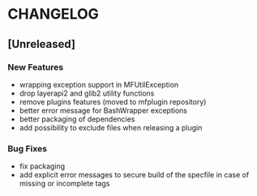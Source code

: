 # CHANGELOG


## [Unreleased]

### New Features
- wrapping exception support in MFUtilException
- drop layerapi2 and glib2 utility functions
- remove plugins features (moved to mfplugin repository)
- better error message for BashWrapper exceptions
- better packaging of dependencies
- add possibility to exclude files when releasing a plugin


### Bug Fixes
- fix packaging
- add explicit error messages to secure build of the specfile in case of missing or incomplete tags





